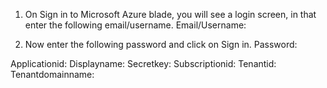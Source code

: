 1. On Sign in to Microsoft Azure blade, you will see a login screen, in that enter the following email/username. 
   Email/Username: <inject key="AzureAdUserEmail" enableCopy="true" style="color:red"></inject>

2. Now enter the following password and click on Sign in.
   Password: <inject key="AzureAdUserPassword" enableCopy="true" style="color:red"></inject>

Applicationid: <inject key="applicationid" enableCopy="true" style="color:red"></inject>
Displayname: <inject key="displayname" enableCopy="true" style="color:red"></inject>
Secretkey: <inject key="secretkey" enableCopy="true" style="color:red"></inject>
Subscriptionid: <inject key="subscriptionid" enableCopy="true" style="color:red"></inject>
Tenantid: <inject key="Tenantid" enableCopy="true" style="color:red"></inject>
Tenantdomainname: <inject key="Tenantdomainname" enableCopy="true" style="color:red"></inject>

